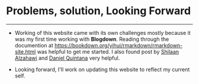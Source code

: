 <h1> Problems, solution, Looking Forward </h1>
<hr>

  - Working of this website came with its own challenges mostly because it was my first time working with **Blogdown**. Reading through the documention at https://bookdown.org/yihui/rmarkdown/rmarkdown-site.html was helpful to get me started. I also found post by [Shilaan Alzahawi](https://shilaan.rbind.io/post/building-your-website-using-r-blogdown/) and [Daniel Quintana](https://www.dsquintana.blog/free-website-in-r-easy/) very helpful. 

 - Looking forward, I'll work on updating this website to reflect my current self. 
